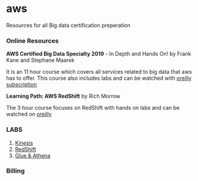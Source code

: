 # aws
Resources for all Big data certification preperation

### Online Resources
**AWS Certified Big Data Specialty 2019** - In Depth and Hands On! by Frank Kane and Stephane Maarek

It is an 11 hour course which covers all services related to big data that aws has to offer. This course also includes labs and can be watched with [oreilly subscription ](http://shop.oreilly.com/)

**Learning Path: AWS RedShift** by Rich Morrow

The 3 hour course focuses on RedShift with hands on labs and can be watched on [oreilly](http://shop.oreilly.com/)

### LABS
1. [Kinesis](https://github.com/msheikh24/aws/blob/master/Kinesis/kinesis.md)
2. [RedShift](https://github.com/msheikh24/aws/blob/master/RedShift/RedShift.md)
3. [Glue & Athena]()

### Billing
